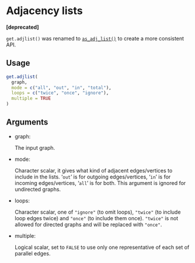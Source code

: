 # Adjacency lists

**\[deprecated\]**

`get.adjlist()` was renamed to
[`as_adj_list()`](https://r.igraph.org/reference/as_adj_list.md) to
create a more consistent API.

## Usage

``` r
get.adjlist(
  graph,
  mode = c("all", "out", "in", "total"),
  loops = c("twice", "once", "ignore"),
  multiple = TRUE
)
```

## Arguments

- graph:

  The input graph.

- mode:

  Character scalar, it gives what kind of adjacent edges/vertices to
  include in the lists. ‘`out`’ is for outgoing edges/vertices, ‘`in`’
  is for incoming edges/vertices, ‘`all`’ is for both. This argument is
  ignored for undirected graphs.

- loops:

  Character scalar, one of `"ignore"` (to omit loops), `"twice"` (to
  include loop edges twice) and `"once"` (to include them once).
  `"twice"` is not allowed for directed graphs and will be replaced with
  `"once"`.

- multiple:

  Logical scalar, set to `FALSE` to use only one representative of each
  set of parallel edges.
